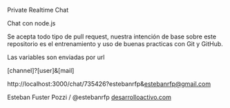 Private Realtime Chat

Chat con node.js

Se acepta todo tipo de pull request, nuestra intención de base sobre este repositorio es el entrenamiento y uso de buenas practicas con Git y GitHub.

Las variables son enviadas por url

[channel]?[user]&[mail]

http://localhost:3000/chat/735426?estebanrfp&estebanrfp@gmail.com

Esteban Fuster Pozzi / @estebanrfp
[desarrolloactivo.com](https://desarrolloactivo.com)